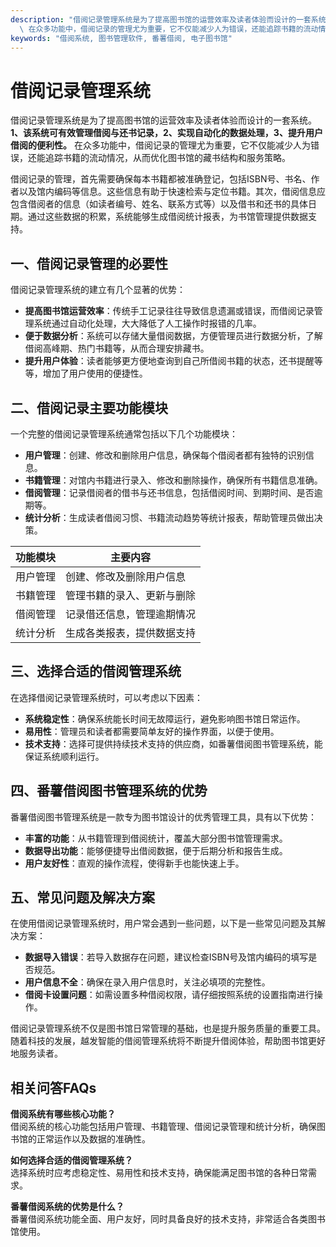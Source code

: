 ```yaml
---
description: "借阅记录管理系统是为了提高图书馆的运营效率及读者体验而设计的一套系统。**1、该系统可有效管理借阅与还书记录，2、实现自动化的数据处理，3、提升用户借阅的便利性。**\
  \ 在众多功能中，借阅记录的管理尤为重要，它不仅能减少人为错误，还能追踪书籍的流动情况，从而优化图书馆的藏书结构和服务策略。"
keywords: "借阅系统, 图书管理软件, 番薯借阅, 电子图书馆"
---
```

# 借阅记录管理系统

借阅记录管理系统是为了提高图书馆的运营效率及读者体验而设计的一套系统。**1、该系统可有效管理借阅与还书记录，2、实现自动化的数据处理，3、提升用户借阅的便利性。** 在众多功能中，借阅记录的管理尤为重要，它不仅能减少人为错误，还能追踪书籍的流动情况，从而优化图书馆的藏书结构和服务策略。

借阅记录的管理，首先需要确保每本书籍都被准确登记，包括ISBN号、书名、作者以及馆内编码等信息。这些信息有助于快速检索与定位书籍。其次，借阅信息应包含借阅者的信息（如读者编号、姓名、联系方式等）以及借书和还书的具体日期。通过这些数据的积累，系统能够生成借阅统计报表，为书馆管理提供数据支持。

## **一、借阅记录管理的必要性**

借阅记录管理系统的建立有几个显著的优势：

- **提高图书馆运营效率**：传统手工记录往往导致信息遗漏或错误，而借阅记录管理系统通过自动化处理，大大降低了人工操作时报错的几率。
- **便于数据分析**：系统可以存储大量借阅数据，方便管理员进行数据分析，了解借阅高峰期、热门书籍等，从而合理安排藏书。
- **提升用户体验**：读者能够更方便地查询到自己所借阅书籍的状态，还书提醒等等，增加了用户使用的便捷性。

## **二、借阅记录主要功能模块**

一个完整的借阅记录管理系统通常包括以下几个功能模块：

- **用户管理**：创建、修改和删除用户信息，确保每个借阅者都有独特的识别信息。
- **书籍管理**：对馆内书籍进行录入、修改和删除操作，确保所有书籍信息准确。
- **借阅管理**：记录借阅者的借书与还书信息，包括借阅时间、到期时间、是否逾期等。
- **统计分析**：生成读者借阅习惯、书籍流动趋势等统计报表，帮助管理员做出决策。

| 功能模块   | 主要内容                       |
| ---------- | ------------------------------ |
| 用户管理   | 创建、修改及删除用户信息     |
| 书籍管理   | 管理书籍的录入、更新与删除   |
| 借阅管理   | 记录借还信息，管理逾期情况   |
| 统计分析   | 生成各类报表，提供数据支持   |

## **三、选择合适的借阅管理系统**

在选择借阅记录管理系统时，可以考虑以下因素：

- **系统稳定性**：确保系统能长时间无故障运行，避免影响图书馆日常运作。
- **易用性**：管理员和读者都需要简单友好的操作界面，以便于使用。
- **技术支持**：选择可提供持续技术支持的供应商，如番薯借阅图书管理系统，能保证系统顺利运行。

## **四、番薯借阅图书管理系统的优势**

番薯借阅图书管理系统是一款专为图书馆设计的优秀管理工具，具有以下优势：

- **丰富的功能**：从书籍管理到借阅统计，覆盖大部分图书馆管理需求。
- **数据导出功能**：能够便捷导出借阅数据，便于后期分析和报告生成。
- **用户友好性**：直观的操作流程，使得新手也能快速上手。

## **五、常见问题及解决方案**

在使用借阅记录管理系统时，用户常会遇到一些问题，以下是一些常见问题及其解决方案：

- **数据导入错误**：若导入数据存在问题，建议检查ISBN号及馆内编码的填写是否规范。
- **用户信息不全**：确保在录入用户信息时，关注必填项的完整性。
- **借阅卡设置问题**：如需设置多种借阅权限，请仔细按照系统的设置指南进行操作。

借阅记录管理系统不仅是图书馆日常管理的基础，也是提升服务质量的重要工具。随着科技的发展，越发智能的借阅管理系统将不断提升借阅体验，帮助图书馆更好地服务读者。

## 相关问答FAQs

**借阅系统有哪些核心功能？**  
借阅系统的核心功能包括用户管理、书籍管理、借阅记录管理和统计分析，确保图书馆的正常运作以及数据的准确性。

**如何选择合适的借阅管理系统？**  
选择系统时应考虑稳定性、易用性和技术支持，确保能满足图书馆的各种日常需求。

**番薯借阅系统的优势是什么？**  
番薯借阅系统功能全面、用户友好，同时具备良好的技术支持，非常适合各类图书馆使用。
